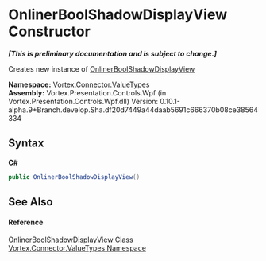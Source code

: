 # OnlinerBoolShadowDisplayView Constructor 
 _**\[This is preliminary documentation and is subject to change.\]**_

Creates new instance of <a href="T_Vortex_Connector_ValueTypes_OnlinerBoolShadowDisplayView.md">OnlinerBoolShadowDisplayView</a>

**Namespace:**&nbsp;<a href="N_Vortex_Connector_ValueTypes.md">Vortex.Connector.ValueTypes</a><br />**Assembly:**&nbsp;Vortex.Presentation.Controls.Wpf (in Vortex.Presentation.Controls.Wpf.dll) Version: 0.10.1-alpha.9+Branch.develop.Sha.df20d7449a44daab5691c666370b08ce38564334

## Syntax

**C#**<br />
``` C#
public OnlinerBoolShadowDisplayView()
```


## See Also


#### Reference
<a href="T_Vortex_Connector_ValueTypes_OnlinerBoolShadowDisplayView.md">OnlinerBoolShadowDisplayView Class</a><br /><a href="N_Vortex_Connector_ValueTypes.md">Vortex.Connector.ValueTypes Namespace</a><br />